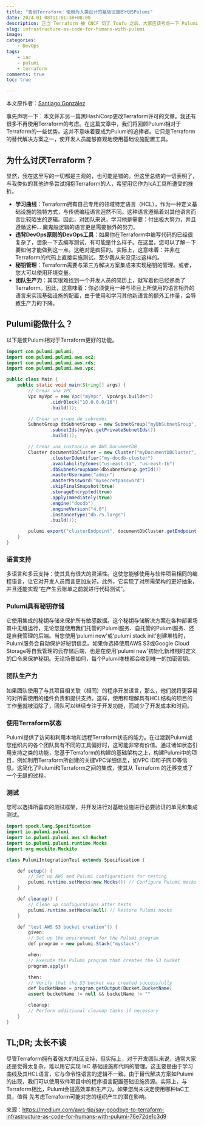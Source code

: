 ```yaml
---
title: "告别Terraform：使用为人类设计的基础设施即代码Pulumi"
date: 2024-01-08T11:01:38+08:00
description: 正当 Terraform 被 CNCF 切了 Toufu 之后，大家应该考虑一下 Pulumi 了。
slug: infrastructure-as-code-for-humans-with-pulumi
image: 
categories:
    - DevOps
tags:
    - iac
    - pulumi
    - terraform
comments: true
toc: true

---
```


本文原作者：[Santiago González](https://medium.com/aws-tip/say-goodbye-to-terraform-infrastructure-as-code-for-humans-with-pulumi-76e72de1c3d9)

事先声明一下：本文并非另一篇黑HashiCorp更改Terraform许可的文章。我还有很多不再使用Terraform的考虑。在这篇文章中，我们将回顾Pulumi相对于Terraform的一些优势。这并不意味着要成为Pulumi的追捧者。它只是Terraform的替代解决方案之一，使开发人员能够直观地使用基础设施配置工具。

## 为什么讨厌Terraform？

显然，我在这里写的一切都是主观的，也可能是错的。但这里总结的一切表明了，与我类似的其他许多尝试拥抱Terraform的人，希望用它作为IcA工具所遭受的挫折。

* **学习曲线**：Terraform拥有自己专用的领域特定语言（HCL），作为一种定义基础设施的独特方式，与传统编程语言迥然不同。这种语言遵循着对其他语言而言比较陌生的逻辑。因此，对团队来说，学习他是需要：付出极大努力，并且遵循这种... 魔鬼般逻辑的语言更是需要额外的努力。
* **违背DevOps原则的DevOps工具**：如果你在Terraform中编写代码的已经很复杂了，想象一下去编写测试，有可能是什么样子。在这里，您可以了解一下要如何才能做到这一点。这绝对是疯狂的。实际上，这意味着：并非在Terraform的代码上直接实施测试。至少我从来没见过这样的。
* **秘钥管理**：Terraform需要与第三方解决方案集成来实现秘钥的管理。或者，您大可以使用环境变量。
* **团队生产力**：其实很难找到一个开发人员的简历上，就写着他已经熟悉了 Terraform。因此，这意味着：你必须使用一种与项目上所使用的语言相异的语言来实现基础设施的配置，由于使用和学习其他新语言的额外工作量，会导致生产力的下降。

## Pulumi能做什么？

以下是使Pulumi相对于Terraform更好的功能。

```java
import com.pulumi.pulumi;
import com.pulumi.pulumi.aws.ec2;
import com.pulumi.pulumi.aws.rds;
import com.pulumi.pulumi.aws.vpc;

public class Main {
    public static void main(String[] args) {
        // Crear una VPC
        Vpc myVpc = new Vpc("myVpc", VpcArgs.builder()
                .cidrBlock("10.0.0.0/16")
                .build());

        // Crear un grupo de subredes
        SubnetGroup dbSubnetGroup = new SubnetGroup("myDbSubnetGroup", SubnetGroupArgs.builder()
                .subnetIds(myVpc.getPrivateSubnetIds())
                .build());

        // Crear una instancia de AWS DocumentDB
        Cluster documentDbCluster = new Cluster("myDocumentDBCluster", ClusterArgs.builder()
                .clusterIdentifier("my-docdb-cluster")
                .availabilityZones("us-east-1a", "us-east-1b")
                .dbSubnetGroupName(dbSubnetGroup.getId())
                .masterUsername("admin")
                .masterPassword("mysecretpassword")
                .skipFinalSnapshot(true)
                .storageEncrypted(true)
                .applyImmediately(true)
                .engine("docdb")
                .engineVersion("4.0")
                .instanceType("db.r5.large")
                .build());

        pulumi.export("clusterEndpoint", documentDbCluster.getEndpoint());
    }
}
```

### 语言支持

多语言和多云支持：使其具有很大的灵活性。这使您能够使用与软件项目相同的编程语言，让它对开发人员而言更加友好。此外，它实现了对所需架构的更好抽象，并且还能实现“在产生云账单之前就进行代码测试”。

### Pulumi具有秘钥存储

它使用集成的秘钥存储来保护所有敏感数据。这个秘钥存储解决方案在各种部署场景中无缝运行，无论您是使用我们托管的Pulumi服务、自托管的Pulumi服务、还是自我管理的后端。当您使用'pulumi new'或'pulumi stack init'创建堆栈时，Pulumi服务会自动保护好秘钥信息。如果你选择使用AWS S3或Google Cloud Storage等自我管理的云存储后端，也是在使用'pulumi new'初始化新堆栈时定义的口令来保护秘钥。无论场景如何，每个Pulumi堆栈都会收到唯一的加密密钥。

### 团队生产力

如果团队使用了与其项目相关联（相同）的程序开发语言，那么，他们就将更容易的对所需使用的组件负责和提供支持。这样，使用和理解具有HCL结构的项目的工作量就被消除了，团队可以继续专注于开发功能，而减少了开发成本和时间。

### 使用Terraform状态

Pulumi提供了访问和利用本地和远程Terraform状态的能力。在过渡到Pulumi或您组织内的各个团队具有不同的工具偏好时，这可能非常有价值。通过诸如状态引用支持之类的功能，您基于Terraform的构建的基础架构之上，构建Pulumi中的项目，例如利用Terraform所创建的关键VPC详细信息，如VPC ID和子网ID等信息。这简化了Pulumi和Terraform之间的集成，使其从 Terraform 的迁移变成了一个无缝的过程。

### 测试

您可以选择所喜欢的测试框架，并开发进行对基础设施进行必要验证的单元和集成测试。

```java
import spock.lang.Specification
import io.pulumi.pulumi
import io.pulumi.pulumi.aws.s3.Bucket
import io.pulumi.pulumi.runtime.Mocks
import org.mockito.Mockito

class PulumiIntegrationTest extends Specification {

    def setup() {
        // Set up AWS and Pulumi configurations for testing
        pulumi.runtime.setMocks(new Mocks()) // Configure Pulumi mocks
    }

    def cleanup() {
        // Clean up configurations after tests
        pulumi.runtime.setMocks(null) // Restore Pulumi mocks
    }

    def "test AWS S3 bucket creation"() {
        given:
        // Set up the environment for the Pulumi program
        def program = new pulumi.Stack("mystack")

        when:
        // Execute the Pulumi program that creates the S3 bucket
        program.apply()

        then:
        // Verify that the S3 bucket was created successfully
        def bucketName = program.getOutput(Bucket.BucketName)
        assert bucketName != null && bucketName != ""

        cleanup:
        // Perform additional cleanup tasks if necessary
    }
}
```

## TL;DR; 太长不读

尽管Terraform拥有着强大的社区支持，但实际上，对于开发团队来说，通常大家还是觉得太复杂，难以用它实现 IaC 基础设施即代码的管理。这主要是由于学习曲线及其HCL语言，它与命令性语言的逻辑不一致。由于替代解决方案如Pulumi的出现，我们可以使用软件项目中的程序语言配置基础设施资源。实际上，与Terraform相比，Pulumi会提高效率和生产力。如果您尚未决定使用哪种IaC工具，值得 先考虑Terraform可能对您的组织产生的潜在影响。

来源：<https://medium.com/aws-tip/say-goodbye-to-terraform-infrastructure-as-code-for-humans-with-pulumi-76e72de1c3d9>
